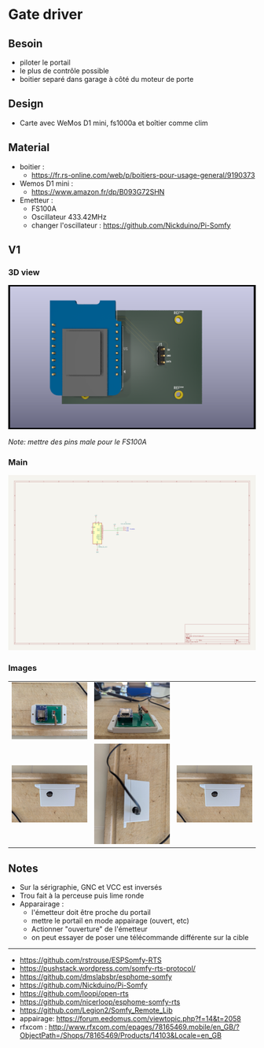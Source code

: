 # Gate driver

## Besoin

- piloter le portail
- le plus de contrôle possible
- boitier separé dans garage à côté du moteur de porte

## Design

- Carte avec WeMos D1 mini, fs1000a et boîtier comme clim

## Material

- boitier :
  - https://fr.rs-online.com/web/p/boitiers-pour-usage-general/9190373
- Wemos D1 mini :
  - https://www.amazon.fr/dp/B093G72SHN
- Emetteur :
  - FS100A
  - Oscillateur 433.42MHz
  - changer l'oscillateur : https://github.com/Nickduino/Pi-Somfy
  

## V1

### 3D view

![](v1/3dview.png)

_Note: mettre des pins male pour le FS100A_

### Main

![](v1/schematic.png)

### Images

| | | |
|---|---|---|
|<img src="v1/pictures/inside-top.jpg" width="300">|<img src="v1/pictures/inside-side.jpg" width="300">||
|<img src="v1/pictures/box-hole.jpg" width="300">|<img src="v1/pictures/box-side.jpg" width="300">|<img src="v1/pictures/box-hole.jpg" width="300">|

## Notes

- Sur la sérigraphie, GNC et VCC est inversés
- Trou fait à la perceuse puis lime ronde
- Apparairage :
  - l'émetteur doit être proche du portail
  - mettre le portail en mode appairage (ouvert, etc)
  - Actionner "ouverture" de l'émetteur
  - on peut essayer de poser une télécommande différente sur la cible

---

- https://github.com/rstrouse/ESPSomfy-RTS
- https://pushstack.wordpress.com/somfy-rts-protocol/
- https://github.com/dmslabsbr/esphome-somfy
- https://github.com/Nickduino/Pi-Somfy
- https://github.com/loopj/open-rts
- https://github.com/nicerloop/esphome-somfy-rts
- https://github.com/Legion2/Somfy_Remote_Lib
- appairage: https://forum.eedomus.com/viewtopic.php?f=14&t=2058
- rfxcom : http://www.rfxcom.com/epages/78165469.mobile/en_GB/?ObjectPath=/Shops/78165469/Products/14103&Locale=en_GB
